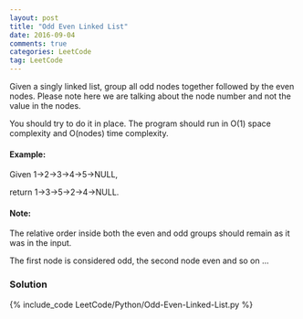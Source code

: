 ```yaml
---
layout: post
title: "Odd Even Linked List"
date: 2016-09-04
comments: true
categories: LeetCode
tag: LeetCode
---
```




Given a singly linked list, group all odd nodes together followed by the even nodes. Please note here we are talking about the node number and not the value in the nodes.

You should try to do it in place. The program should run in O(1) space complexity and O(nodes) time complexity.

#### Example:
Given 1->2->3->4->5->NULL,

return 1->3->5->2->4->NULL.

#### Note:
The relative order inside both the even and odd groups should remain as it was in the input. 

The first node is considered odd, the second node even and so on ...


<!--more-->
### Solution

{% include_code LeetCode/Python/Odd-Even-Linked-List.py %}
